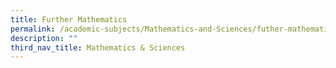 ```yaml
---
title: Further Mathematics
permalink: /academic-subjects/Mathematics-and-Sciences/futher-mathematics/
description: ""
third_nav_title: Mathematics & Sciences
---
```


